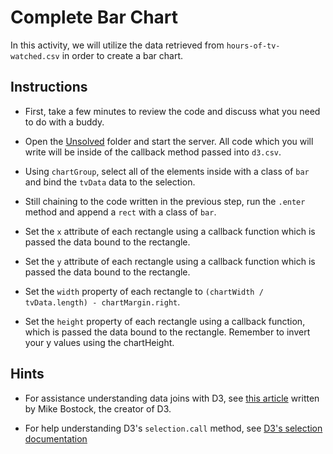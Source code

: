 # Complete Bar Chart

In this activity, we will utilize the data retrieved from `hours-of-tv-watched.csv` in order to create a bar chart.

## Instructions

* First, take a few minutes to review the code and discuss what you need to do with a buddy.

* Open the [Unsolved](Unsolved) folder and start the server. All code which you will write will be inside of the callback method passed into `d3.csv`.

* Using `chartGroup`, select all of the elements inside with a class of `bar` and bind the `tvData` data to the selection.

* Still chaining to the code written in the previous step, run the `.enter` method and append a `rect` with a class of `bar`.

* Set the `x` attribute of each rectangle using a callback function which is passed the data bound to the rectangle.

* Set the `y` attribute of each rectangle using a callback function which is passed the data bound to the rectangle.

* Set the `width` property of each rectangle to `(chartWidth / tvData.length) - chartMargin.right`.

* Set the `height` property of each rectangle using a callback function, which is passed the data bound to the rectangle. Remember to invert your y values using the chartHeight.

## Hints

* For assistance understanding data joins with D3, see [this article](https://bost.ocks.org/mike/join/) written by Mike Bostock, the creator of D3.

* For help understanding D3's `selection.call` method, see [D3's selection documentation](https://github.com/d3/d3-selection/blob/master/README.md#selection_call)

